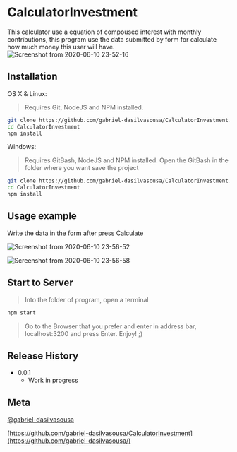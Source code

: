# CalculatorInvestment

This calculator use a equation of compoused interest with monthly contributions, this program use the data submitted by form
for calculate how much money this user will have.
![Screenshot from 2020-06-10 23-52-16](https://user-images.githubusercontent.com/54194379/84340480-3a8d0600-ab77-11ea-89ba-db646049a6af.png)


## Installation

OS X & Linux:

>Requires Git, NodeJS and NPM installed.

```sh
git clone https://github.com/gabriel-dasilvasousa/CalculatorInvestment.git
cd CalculatorInvestment
npm install
```

Windows:

>Requires GitBash, NodeJS and NPM installed. Open the GitBash in the folder where you want save the project

```sh
git clone https://github.com/gabriel-dasilvasousa/CalculatorInvestment.git
cd CalculatorInvestment
npm install
```

## Usage example

Write the data in the form after press Calculate

![Screenshot from 2020-06-10 23-56-52](https://user-images.githubusercontent.com/54194379/84340884-1ed62f80-ab78-11ea-9c5d-41885c52a9f2.png)

![Screenshot from 2020-06-10 23-56-58](https://user-images.githubusercontent.com/54194379/84340904-2ac1f180-ab78-11ea-978a-f936b419e8a7.png)

## Start to Server
>Into the folder of program, open a terminal

```sh
npm start
```
>Go to the Browser that you prefer and enter in address bar, localhost:3200 and press Enter. Enjoy! ;)

## Release History

* 0.0.1
    * Work in progress

## Meta

[@gabriel-dasilvasousa](https://linkedin.com/gabriel-dasilvasousa)


[https://github.com/gabriel-dasilvasousa/CalculatorInvestment](https://github.com/gabriel-dasilvasousa/)

